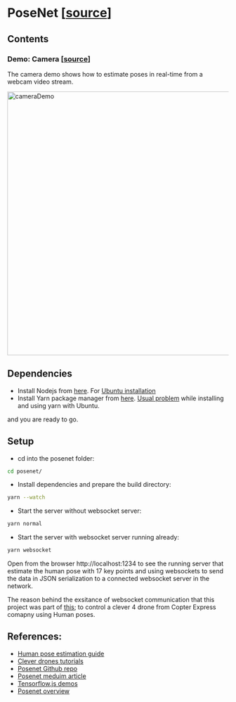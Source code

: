 # PoseNet [[source](https://github.com/tensorflow/tfjs-models/tree/master/posenet)]

## Contents

### Demo: Camera [[source](https://github.com/tensorflow/tfjs-models/tree/master/posenet)]

The camera demo shows how to estimate poses in real-time from a webcam video stream.

<img src="https://github.com/hany606/tfjs-posenet/blob/master/posenet/camera.gif" alt="cameraDemo" style="width: 600px;"/>

## Dependencies
- Install Nodejs from [here](https://nodejs.org/en/download/). For [Ubuntu installation](https://tecadmin.net/install-latest-nodejs-npm-on-ubuntu/)
- Install Yarn package manager from [here](https://yarnpkg.com/lang/en/docs/install/). [Usual problem](https://github.com/yarnpkg/yarn/issues/3189) while installing and using yarn with Ubuntu.

and you are ready to go.


## Setup

- cd into the posenet folder:

```sh
cd posenet/
```

- Install dependencies and prepare the build directory:

```sh
yarn --watch
```

- Start the server without websocket server:
```sh
yarn normal
```
- Start the server with websocket server running already:
```sh
yarn websocket
```
Open from the browser http://localhost:1234 to see the running server that estimate the human pose with 17 key points and using websockets to send the data in JSON serialization to a connected websocket server in the network.

The reason behind the exsitance of websocket communication that this project was part of [this](https://github.com/hany606/COEX-Internship19/tree/master/projects/Human_pose_estimation_drone_control); to control a clever 4 drone from Copter Express comapny using Human poses.


## References:
- [Human pose estimation guide](https://blog.nanonets.com/human-pose-estimation-2d-guide/)
- [Clever drones tutorials](https://clever.copterexpress.com/en/)
- [Posenet Github repo](https://github.com/tensorflow/tfjs-models/tree/master/posenet)
- [Posenet meduim article](https://medium.com/tensorflow/real-time-human-pose-estimation-in-the-browser-with-tensorflow-js-7dd0bc881cd5)
- [Tensorflow.js demos](https://www.tensorflow.org/js/demos)
- [Posenet overview](https://www.tensorflow.org/lite/models/pose_estimation/overview)
